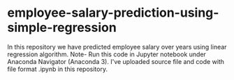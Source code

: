 # employee-salary-prediction-using-simple-regression
In this repository we have predicted employee salary over years using linear regression algorithm. Note- Run this code in Jupyter notebook under Anaconda Navigator (Anaconda 3). I've uploaded source file and code with file format .ipynb in this repository.
